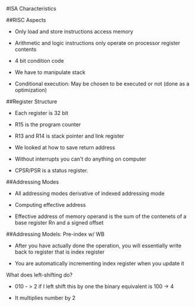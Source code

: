 #ISA Characteristics

##RISC Aspects

- Only load and store instructions access memory
- Arithmetic and logic instructions only operate on processor register contents

- 4 bit condition code

- We have to manipulate stack

- Conditional execution: May be chosen to be executed or not (done as a optimization)

##Register Structure

- Each register is 32 bit
- R15 is the program counter
- R13 and R14 is stack pointer and link register

- We looked at how to save return address
- Without interrupts you can't do anything on computer

- CPSR/PSR is a status register.

##Addressing Modes

- All addressing modes derivative of indexed addressing mode

- Computing effective address

- Effective address of memory operand is the sum of the contenets of a base
register Rn and a signed offset

##Addressing Models: Pre-index w/ WB

- After you have actually done the operation, you will essentially write back to register that is index register

- You are automatically incrementing index register when you update it

What does left-shifting do?

- 010 - > 2 if I left shift this by one the binary equivalent is 100 -> 4

- It multiplies number by 2

